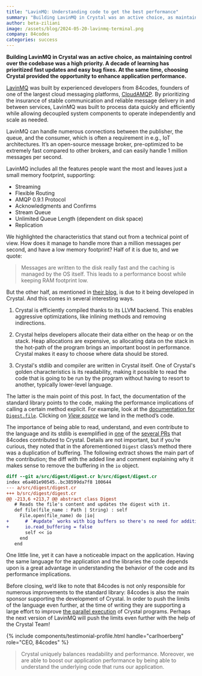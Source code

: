 ```yaml
---
title: "LavinMQ: Understanding code to get the best performance"
summary: "Building LavinMQ in Crystal was an active choice, as maintaining control over the codebase was a high priority."
author: beta-ziliani
image: /assets/blog/2024-05-20-lavinmq-terminal.png
company: 84codes
categories: success
---
```


**Building LavinMQ in Crystal was an active choice, as maintaining control over the codebase was a high priority. A decade of learning has prioritized fast updates and easy bug fixes. At the same time, choosing Crystal provided the opportunity to enhance application performance.**

[LavinMQ](https://lavinmq.com/) was built by experienced developers from 84codes, founders of one of the largest cloud messaging platforms, [CloudAMQP](https://www.cloudamqp.com/). By prioritizing the insurance of stable communication and reliable message delivery in and between services, LavinMQ was built to process data quickly and efficiently while allowing decoupled system components to operate independently and scale as needed.

LavinMQ can handle numerous connections between the publisher, the queue, and the consumer, which is often a requirement in e.g., IoT architectures. It’s an open-source message broker, pre-optimized to be extremely fast compared to other brokers, and can easily handle 1 million messages per second.

LavinMQ includes all the features people want the most and leaves just a small memory footprint, supporting:

* Streaming
* Flexible Routing
* AMQP 0.9.1 Protocol
* Acknowledgments and Confirms
* Stream Queue
* Unlimited Queue Length (dependent on disk space)
* Replication

We highlighted the characteristics that stand out from a technical point of view. How does it manage to handle more than a million messages per second, and have a low memory footprint? Half of it is due to, and we quote:

> Messages are written to the disk really fast and the caching is managed by the OS itself. This leads to a performance boost while keeping RAM footprint low.

But the other half, as mentioned in [their blog](https://lavinmq.com/blog/crystal-clear-message-brokering), is due to it being developed in Crystal. And this comes in several interesting ways.

1. Crystal is efficiently compiled thanks to its LLVM backend. This enables aggressive optimizations, like inlining methods and removing indirections.

2. Crystal helps developers allocate their data either on the heap or on the stack. Heap allocations are expensive, so allocating data on the stack in the hot-path of the program brings an important boost in performance. Crystal makes it easy to choose where data should be stored.

3. Crystal's stdlib and compiler are written in Crystal itself. One of Crystal's golden characteristics is its readability, making it possible to read the code that is going to be run by the program without having to resort to another, typically lower-level  language.

The latter is the main point of this post. In fact, the documentation of the standard library points to the code, making the performance implications of calling a certain method explicit. For example, look at the [documentation for `Digest.file`](https://crystal-lang.org/api/1.12.1/Digest.html#file%28file_name%3APath%7CString%29%3Aself-instance-method). Clicking on [*View source*](https://github.com/crystal-lang/crystal/blob/4cea10199/src/digest/digest.cr#L214) we land in the method’s code.

The importance of being able to read, understand, and even contribute to the language and its stdlib is exemplified in [one](https://github.com/crystal-lang/crystal/pull/13780) of the [several PRs](https://github.com/crystal-lang/crystal/pulls?q=is%3Apr+author%3Acarlhoerberg+) that 84codes contributed to Crystal. Details are not important, but if you’re curious, they noted that in the aforementioned `Digest` class’s method there was a duplication of buffering. The following extract shows the main part of the contribution; the diff with the added line and comment explaining why it makes sense to remove the buffering in the `io` object.

```diff
diff --git a/src/digest/digest.cr b/src/digest/digest.cr
index e6a401e90545..bc38599da7f8 100644
--- a/src/digest/digest.cr
+++ b/src/digest/digest.cr
@@ -213,6 +213,7 @@ abstract class Digest
   # Reads the file's content and updates the digest with it.
   def file(file_name : Path | String) : self
     File.open(file_name) do |io|
+      # `#update` works with big buffers so there's no need for additional read buffering in the file
+      io.read_buffering = false
       self << io
     end
   end
```

One little line, yet it can have a noticeable impact on the application. Having the same language for the application and the libraries the code depends upon is a great advantage in understanding the behavior of the code and its performance implications.

Before closing, we’d like to note that 84codes is not only responsible for numerous improvements to the standard library: 84codes is also the main sponsor supporting the development of Crystal. In order to push the limits of the language even further, at the time of writing they are supporting a large effort to improve [the parallel execution](https://crystal-lang.org/2024/02/09/84codes-manas-mt/) of Crystal programs. Perhaps the next version of LavinMQ will push the limits even further with the help of the Crystal Team!

{% include components/testimonial-profile.html handle="carlhoerberg" role="CEO, 84codes" %}

> Crystal uniquely balances readability and performance. Moreover, we are able to boost our application performance by being able to understand the underlying code that runs our application.
